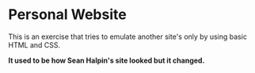 # Personal Website
This is an exercise that tries to emulate another site's only by using basic HTML and CSS.

**It used to be how Sean Halpin's site looked but it changed.**
